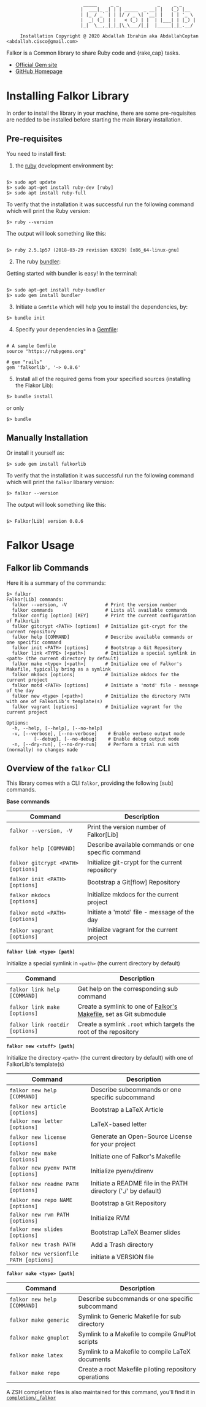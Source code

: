 ```
		                    _____     _ _              _     _ _
		                   |  ___|_ _| | | _____  _ __| |   (_) |__
		                   | |_ / _` | | |/ / _ \| '__| |   | | '_ \
		                   |  _| (_| | |   < (_) | |  | |___| | |_) |
		                   |_|  \__,_|_|_|\_\___/|_|  |_____|_|_.__/

	 Installation Copyright @ 2020 Abdallah Ibrahim aka AbdallahCoptan <abdallah.cisco@gmail.com>

```

Falkor is a Common library to share Ruby code and {rake,cap} tasks.

* [Official Gem site](https://rubygems.org/gems/falkorlib)
* [GitHub Homepage](https://github.com/Falkor/falkorlib)

# Installing Falkor Library

In order to install the library in your machine, there are some pre-requisites are nedded to be installed before starting the main library installation.

## Pre-requisites 

You need to install first:

 1. the [ruby](https://linuxize.com/post/how-to-install-ruby-on-ubuntu-18-04/) development environment by:

 
 ```

 $> sudo apt update
 $> sudo apt-get install ruby-dev [ruby]
 $> sudo apt install ruby-full

 ```

To verify that the installation it was successful run the following command which will print the Ruby version:

``` $> ruby --version ```

The output will look something like this:

```output

$> ruby 2.5.1p57 (2018-03-29 revision 63029) [x86_64-linux-gnu]

```



 2. The ruby [bundler](https://bundler.io/):

 Getting started with bundler is easy! In the terminal:

 ```

$> sudo apt-get install ruby-bundler 
$> sudo gem install bundler

 ```

 3. Initiate a `Gemfile` which will help you to install the dependencies, by:

 ``` $> bundle init ```

 4. Specify your dependencies in a [Gemfile](https://bundler.io/gemfile.html): 

 ```

# A sample Gemfile
source "https://rubygems.org"

# gem "rails"
gem 'falkorlib', '~> 0.8.6'

 ```

5. Install all of the required gems from your specified sources (installing the Flakor Lib):

``` $> bundle install ``` 

or only 

``` $> bundle ```



## Manually Installation 


Or install it yourself as:

`$> sudo gem install falkorlib`


To verify that the installation it was successful run the following command which will print the `falkor` libarary version:

``` $> falkor --version ```

The output will look something like this:

```output

$> Falkor[Lib] version 0.8.6

```


# Falkor Usage


## Falkor lib Commands

Here it is a summary of the commands:

```
$> falkor
Falkor[Lib] commands:
  falkor --version, -V              # Print the version number
  falkor commands                   # Lists all available commands
  falkor config [option] [KEY]      # Print the current configuration of FalkorLib
  falkor gitcrypt <PATH> [options]  # Initialize git-crypt for the current repository
  falkor help [COMMAND]             # Describe available commands or one specific command
  falkor init <PATH> [options]      # Bootstrap a Git Repository
  falkor link <TYPE> [<path>]       # Initialize a special symlink in <path> (the current directory by default)
  falkor make <type> [<path>]       # Initialize one of Falkor's Makefile, typically bring as a symlink
  falkor mkdocs [options]           # Initialize mkdocs for the current project
  falkor motd <PATH> [options]      # Initiate a 'motd' file - message of the day
  falkor new <type> [<path>]        # Initialize the directory PATH with one of FalkorLib's template(s)
  falkor vagrant [options]          # Initialize vagrant for the current project

Options:
  -h, --help, [--help], [--no-help]  
  -v, [--verbose], [--no-verbose]    # Enable verbose output mode
          [--debug], [--no-debug]    # Enable debug output mode
  -n, [--dry-run], [--no-dry-run]    # Perform a trial run with (normally) no changes made

```

## Overview of the `falkor` CLI

This library comes with a CLI `falkor`, providing the following [sub] commands.

__Base commands__

| Command                            | Description                                                       |
|------------------------------------|-------------------------------------------------------------------|
| `falkor --version, -V`             | Print the version number of Falkor[Lib]                           |
| `falkor help [COMMAND]`            | Describe available commands or one specific command               |
| `falkor gitcrypt <PATH> [options]` | Initialize git-crypt for the current repository                   |
| `falkor init <PATH> [options]`     | Bootstrap a Git[flow] Repository                                  |
| `falkor mkdocs [options]`          | Initialize mkdocs for the current project                         |
| `falkor motd <PATH> [options]`     | Initiate a 'motd' file - message of the day                       |
| `falkor vagrant [options]`         | Initialize vagrant for the current project                        |

__`falkor link <type> [path]`__

Initialize a special symlink in `<path>` (the current directory by default)

| Command                         | Description                                                                                               |
|---------------------------------|-----------------------------------------------------------------------------------------------------------|
| `falkor link help [COMMAND]`    | Get help on the corresponding sub command                                                                 |
| `falkor link make [options]`    | Create a symlink to one of [Falkor's Makefile](https://github.com/Falkor/Makefiles), set as Git submodule |
| `falkor link rootdir [options]` | Create a symlink `.root` which targets the root of the repository                                         |

__`falkor new <stuff> [path]`__

Initialize the directory `<path>` (the current directory by default) with one of FalkorLib's template(s)

| Command                                 | Description                                                    |
|-----------------------------------------|----------------------------------------------------------------|
| `falkor new help [COMMAND]`             | Describe subcommands or one specific subcommand                |
| `falkor new article [options]`          | Bootstrap a LaTeX Article                                      |
| `falkor new letter [options]`           | LaTeX-based letter                                             |
| `falkor new license [options]`          | Generate an Open-Source License for your project               |
| `falkor new make [options]`             | Initiate one of Falkor's Makefile                              |
| `falkor new pyenv PATH [options]`       | Initialize pyenv/direnv                                        |
| `falkor new readme PATH [options]`      | Initiate a README file in the PATH directory ('./' by default) |
| `falkor new repo NAME [options]`        | Bootstrap a Git Repository                                     |
| `falkor new rvm PATH [options]`         | Initialize RVM                                                 |
| `falkor new slides [options]`           | Bootstrap LaTeX Beamer slides                                  |
| `falkor new trash PATH`                 | Add a Trash directory                                          |
| `falkor new versionfile PATH [options]` | initiate a VERSION file                                        |

__`falkor make <type> [path]`__

| Command                     | Description                                           |
|-----------------------------|-------------------------------------------------------|
| `falkor new help [COMMAND]` | Describe subcommands or one specific subcommand       |
| `falkor make generic`       | Symlink to Generic Makefile for sub directory         |
| `falkor make gnuplot`       | Symlink to a Makefile to compile GnuPlot scripts      |
| `falkor make latex`         | Symlink to a Makefile to compile LaTeX documents      |
| `falkor make repo`          | Create a root Makefile piloting repository operations |


A ZSH completion files is also maintained for this command, you'll find it in [`completion/_falkor`](completion/_falkor)

